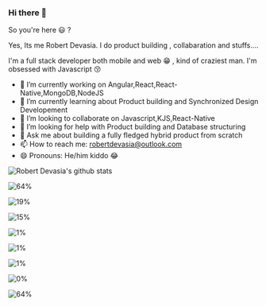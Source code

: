 ### Hi there 👋

So you're here 😃 ? 

Yes, Its me Robert Devasia. I do product building , collabaration and stuffs....

I'm a full stack developer both mobile and web 😁 , kind of craziest man.
I'm obsessed with Javascript 😚


- 🔭 I’m currently working on Angular,React,React-Native,MongoDB,NodeJS 
- 🌱 I’m currently learning about Product building and Synchronized Design Developement
- 👯 I’m looking to collaborate on Javascript,KJS,React-Native
- 🤔 I’m looking for help with Product building and Database structuring
- 💬 Ask me about building a fully fledged hybrid product from scratch
- 📫 How to reach me: robertdevasia@outlook.com
- 😄 Pronouns: He/him kiddo 😂

![Robert Devasia's github stats](https://github-readme-stats.vercel.app/api?username=docsploit&count_private=true&theme=gotham&showicons=true)


<!--Docsium::START-->
![64%](https://dcprogressbar.herokuapp.com/?title=JavaScript&color=f1e05a&percentage=63.61&time=6%20hrs%2048%20mins)

![19%](https://dcprogressbar.herokuapp.com/?title=TypeScript&color=2b7489&percentage=19.22&time=2%20hrs%203%20mins)

![15%](https://dcprogressbar.herokuapp.com/?title=C%2B%2B&color=f34b7d&percentage=14.63&time=1%20hr%2033%20mins)

![1%](https://dcprogressbar.herokuapp.com/?title=HTML&color=e34c26&percentage=0.99&time=6%20mins)

![1%](https://dcprogressbar.herokuapp.com/?title=Other&color=null&percentage=0.88&time=5%20mins)

![1%](https://dcprogressbar.herokuapp.com/?title=JSON&color=null&percentage=0.61&time=3%20mins)

![0%](https://dcprogressbar.herokuapp.com/?title=Objective-C&color=438eff&percentage=0.07&time=0%20secs)


<!--Docsium::END-->

![64%](https://dcprogressbar.herokuapp.com/?title=Objective-C&color=3f77c5&percentage=16)
